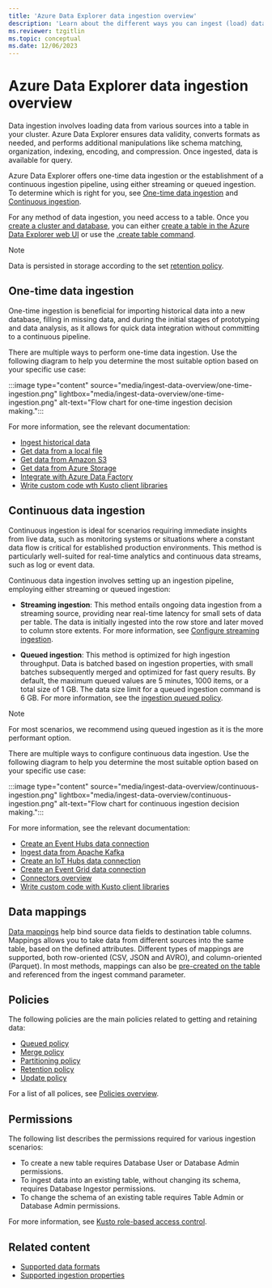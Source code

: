 ```yaml
---
title: 'Azure Data Explorer data ingestion overview'
description: 'Learn about the different ways you can ingest (load) data in Azure Data Explorer'
ms.reviewer: tzgitlin
ms.topic: conceptual
ms.date: 12/06/2023
---
```


# Azure Data Explorer data ingestion overview

Data ingestion involves loading data from various sources into a table in your cluster. Azure Data Explorer ensures data validity, converts formats as needed, and performs additional manipulations like schema matching, organization, indexing, encoding, and compression. Once ingested, data is available for query.

Azure Data Explorer offers one-time data ingestion or the establishment of a continuous ingestion pipeline, using either streaming or queued ingestion. To determine which is right for you, see [One-time data ingestion](#one-time-data-ingestion) and [Continuous ingestion](#continuous-data-ingestion).

For any method of data ingestion, you need access to a table. Once you [create a cluster and database](create-cluster-and-database.md), you can either [create a table in the Azure Data Explorer web UI](create-table-wizard.md) or use the [.create table command](kusto/management/create-table-command.md).

> [!NOTE]
> Data is persisted in storage according to the set [retention policy](kusto/management/retentionpolicy.md).

## One-time data ingestion

One-time ingestion is beneficial for importing historical data into a new database, filling in missing data, and during the initial stages of prototyping and data analysis, as it allows for quick data integration without committing to a continuous pipeline.

There are multiple ways to perform one-time data ingestion. Use the following diagram to help you determine the most suitable option based on your specific use case:

:::image type="content" source="media/ingest-data-overview/one-time-ingestion.png" lightbox="media/ingest-data-overview/one-time-ingestion.png" alt-text="Flow chart for one-time ingestion decision making.":::

For more information, see the relevant documentation:

* [Ingest historical data](ingest-data-historical.md)
* [Get data from a local file](get-data-file.md)
* [Get data from Amazon S3](get-data-amazon-s3.md)
* [Get data from Azure Storage](get-data-storage.md)
* [Integrate with Azure Data Factory](data-factory-integration.md)
* [Write custom code wth Kusto client libraries](kusto/api/client-libraries.md)

## Continuous data ingestion

Continuous ingestion is ideal for scenarios requiring immediate insights from live data, such as monitoring systems or situations where a constant data flow is critical for established production environments. This method is particularly well-suited for real-time analytics and continuous data streams, such as log or event data.

Continuous data ingestion involves setting up an ingestion pipeline, employing either streaming or queued ingestion:

* **Streaming ingestion**: This method entails ongoing data ingestion from a streaming source, providing near real-time latency for small sets of data per table. The data is initially ingested into the row store and later moved to column store extents. For more information, see [Configure streaming ingestion](ingest-data-streaming.md).

* **Queued ingestion**: This method is optimized for high ingestion throughput. Data is batched based on ingestion properties, with small batches subsequently merged and optimized for fast query results. By default, the maximum queued values are 5 minutes, 1000 items, or a total size of 1 GB. The data size limit for a queued ingestion command is 6 GB. For more information, see the [ingestion queued policy](kusto/management/queuedpolicy.md).

> [!NOTE]
> For most scenarios, we recommend using queued ingestion as it is the more performant option.

There are multiple ways to configure continuous data ingestion. Use the following diagram to help you determine the most suitable option based on your specific use case:

:::image type="content" source="media/ingest-data-overview/continuous-ingestion.png" lightbox="media/ingest-data-overview/continuous-ingestion.png" alt-text="Flow chart for continuous ingestion decision making.":::

For more information, see the relevant documentation:

* [Create an Event Hubs data connection](create-event-hubs-connection.md)
* [Ingest data from Apache Kafka](ingest-data-kafka.md)
* [Create an IoT Hubs data connection](create-iot-hub-connection.md)
* [Create an Event Grid data connection](create-event-grid-connection.md)
* [Connectors overview](connector-overview.md)
* [Write custom code with Kusto client libraries](kusto/api/client-libraries.md)

## Data mappings

[Data mappings](kusto/management/mappings.md) help bind source data fields to destination table columns. Mappings allows you to take data from different sources into the same table, based on the defined attributes. Different types of mappings are supported, both row-oriented (CSV, JSON and AVRO), and column-oriented (Parquet). In most methods, mappings can also be [pre-created on the table](kusto/management/create-ingestion-mapping-command.md) and referenced from the ingest command parameter.

## Policies

The following policies are the main policies related to getting and retaining data:

* [Queued policy](kusto/management/queuedpolicy.md)
* [Merge policy](kusto/management/mergepolicy.md)
* [Partitioning policy](kusto/management/partitioningpolicy.md)
* [Retention policy](kusto/management/retentionpolicy.md)
* [Update policy](kusto/management/updatepolicy.md)

For a list of all polices, see [Policies overview](kusto/management/policies.md).

## Permissions

The following list describes the permissions required for various ingestion scenarios:

* To create a new table requires Database User or Database Admin permissions.
* To ingest data into an existing table, without changing its schema, requires Database Ingestor permissions.
* To change the schema of an existing table requires Table Admin or Database Admin permissions.

For more information, see [Kusto role-based access control](kusto/access-control/role-based-access-control.md).

## Related content

* [Supported data formats](ingestion-supported-formats.md)
* [Supported ingestion properties](ingestion-properties.md)
